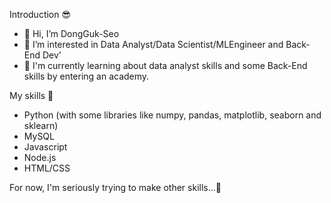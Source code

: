 Introduction 😎
- 👋 Hi, I’m DongGuk-Seo
- 👀 I’m interested in Data Analyst/Data Scientist/MLEngineer and Back-End Dev'
- 🌱 I'm currently learning about data analyst skills and some Back-End skills by entering an academy.

My skills 🤖
- Python (with some libraries like numpy, pandas, matplotlib, seaborn and sklearn)
- MySQL
- Javascript
- Node.js
- HTML/CSS

For now, I'm seriously trying to make other skills...🤯


<!---
DongGuk-Seo/DongGuk-Seo is a ✨ special ✨ repository because its `README.md` (this file) appears on your GitHub profile.
You can click the Preview link to take a look at your changes.
--->
